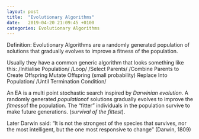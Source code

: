 ```yaml
---
layout: post
title:  "Evolutionary Algorithms"
date:   2019-04-20 21:09:45 +0100
categories: Evolutionary Algorithms
---
```

Definition: Evolutionary Algorithms are a randomly generated population of solutions that gradually evolves to improve a fitness of the population.

Usually they have a common generic algorithm that looks something like this:
/Initialise Population/
/Loop/
/Select Parents/
/Combine Parents to Create Offspring Mutate Offspring (small probability) Replace Into Population/
/Until Termination Condition/

An EA is a multi point stochastic search inspired by *Darwinian evolution*. A randomly generated *population*of solutions gradually evolves to improve the *fitness*of the population. The “fitter” individuals in the population survive to make future generations. (*survival of the fittest*).

Later Darwin said: “It is not the strongest of the species that survives, nor the most intelligent, but the one most responsive to change” (Darwin, 1809)
